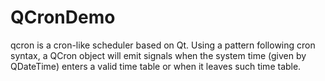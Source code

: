 # QCronDemo
qcron is a cron-like scheduler based on Qt. Using a pattern following cron syntax, a QCron object will emit signals when the system time (given by QDateTime) enters a valid time table or when it leaves such time table.
